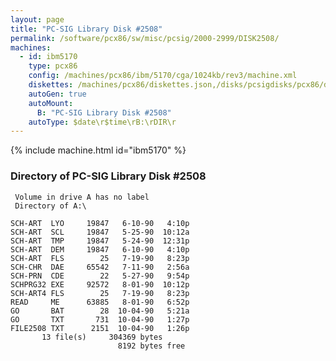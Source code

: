 ```yaml
---
layout: page
title: "PC-SIG Library Disk #2508"
permalink: /software/pcx86/sw/misc/pcsig/2000-2999/DISK2508/
machines:
  - id: ibm5170
    type: pcx86
    config: /machines/pcx86/ibm/5170/cga/1024kb/rev3/machine.xml
    diskettes: /machines/pcx86/diskettes.json,/disks/pcsigdisks/pcx86/diskettes.json
    autoGen: true
    autoMount:
      B: "PC-SIG Library Disk #2508"
    autoType: $date\r$time\rB:\rDIR\r
---
```


{% include machine.html id="ibm5170" %}

### Directory of PC-SIG Library Disk #2508

     Volume in drive A has no label
     Directory of A:\

    SCH-ART  LYO     19847   6-10-90   4:10p
    SCH-ART  SCL     19847   5-25-90  10:12a
    SCH-ART  TMP     19847   5-24-90  12:31p
    SCH-ART  DEM     19847   6-10-90   4:10p
    SCH-ART  FLS        25   7-19-90   8:23p
    SCH-CHR  DAE     65542   7-11-90   2:56a
    SCH-PRN  CDE        22   5-27-90   9:54p
    SCHPRG32 EXE     92572   8-01-90  10:12p
    SCH-ART4 FLS        25   7-19-90   8:23p
    READ     ME      63885   8-01-90   6:52p
    GO       BAT        28  10-04-90   5:21a
    GO       TXT       731  10-04-90   1:27p
    FILE2508 TXT      2151  10-04-90   1:26p
           13 file(s)     304369 bytes
                            8192 bytes free
